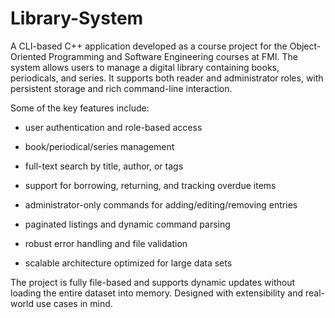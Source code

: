 # Library-System

A CLI-based C++ application developed as a course project for the Object-Oriented Programming and Software Engineering courses at FMI. The system allows users to manage a digital library containing books, periodicals, and series. It supports both reader and administrator roles, with persistent storage and rich command-line interaction.

Some of the key features include:

 - user authentication and role-based access

 - book/periodical/series management

 - full-text search by title, author, or tags

 - support for borrowing, returning, and tracking overdue items

 - administrator-only commands for adding/editing/removing entries

 - paginated listings and dynamic command parsing

 - robust error handling and file validation

 - scalable architecture optimized for large data sets

The project is fully file-based and supports dynamic updates without loading the entire dataset into memory. Designed with extensibility and real-world use cases in mind.
